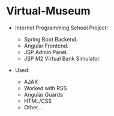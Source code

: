# Virtual-Museum

- Internet Programming School Project:
  - Spring Boot Backend.
  - Angular Frontend.
  - JSP Admin Panel.
  - JSP M2 Virtual Bank Simulator.

- Used:
  - AJAX
  - Worked with RSS
  - Angular Guards
  - HTML/CSS
  - Other...
